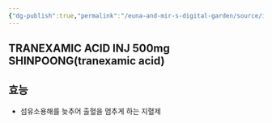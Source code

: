```yaml
---
{"dg-publish":true,"permalink":"/euna-and-mir-s-digital-garden/source/itrax-51-4/","tags":["study_note","source"]}
---
```


## TRANEXAMIC ACID INJ 500mg SHINPOONG(tranexamic acid)
## 효능
- 섬유소용해를 늦추어 출혈을 멈추게 하는 지혈제